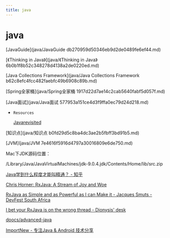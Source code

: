 ```yaml
---
title: java
---
```


# java

[JavaGuide](java/JavaGuide db270959d50346eb9d2de0489fe6ef44.md)

[《Thinking in Java》](java/《Thinking in Java》 6b0b1f8b52c348278d4138a2de0220ed.md)

[Java Collections Framework](java/Java Collections Framework b62c8efc4fcc482faebfc49b6908c89b.md)

[Spring全家桶](java/Spring全家桶 1917d22d7ae14c2cab5640fabf5d057f.md)

[Java面试](java/Java面试 577953a151ce4d3f9ffa0ec79d24d218.md)

- `Resources`
    
    [Javarevisited](https://javarevisited.blogspot.com/)
    

[知识点](java/知识点 b0fd29d5c8ba4dc3ae2b5fbff3bd91b5.md)

[JVM](java/JVM 7e4616f5916d4797a30016809e6de750.md)

Mac下JDK源码位置：

/Library/Java/JavaVirtualMachines/jdk-9.0.4.jdk/Contents/Home/lib/src.zip

[Java学到什么程度才能叫精通？ - 知乎](https://www.zhihu.com/question/28903757/answer/504939550)

[Chris Horner: RxJava: A Stream of Joy and Woe](https://www.youtube.com/watch?v=vCANBr2pyd8&feature=youtu.be)

[RxJava as Simple and as Powerful as I can Make it - Jacques Smuts - DevFest South Africa](https://www.youtube.com/watch?v=TdO8hR2QAUs&index=3&list=PLiI_qQd_yDPs9to3iwpT7HOYnJZJjbXSN)

[I bet your RxJava is on the wrong thread - Dionysis' desk](https://lorentzos.com/i-bet-your-rxjava-is-on-the-wrong-thread-ae02e66a3eac)

[doocs/advanced-java](https://github.com/doocs/advanced-java)

[ImportNew - 专注Java & Android 技术分享](http://www.importnew.com/)